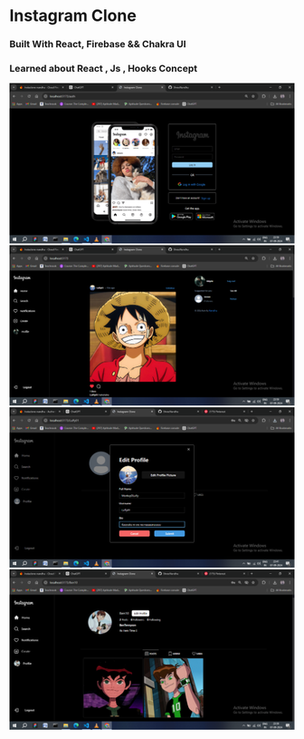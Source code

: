 #  Instagram Clone 

### Built With React, Firebase && Chakra UI
### Learned about React , Js , Hooks Concept
![Logo](./images/4.png)
![Logo](./images/3.png)
![Logo](./images/2.png)
![Logo](./images/1.png)
